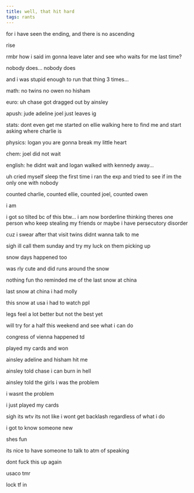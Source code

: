 ```yaml
---
title: well, that hit hard
tags: rants
---
```


for i have seen the ending, and there is no ascending

rise

rmbr how i said im gonna leave later and see who waits for me last time?

nobody does... nobody does

and i was stupid enough to run that thing 3 times...

math: no twins no owen no hisham

euro: uh chase got dragged out by ainsley

apush: jude adeline joel just leaves ig

stats: dont even get me started on ellie walking here to find me and start asking where charlie is

physics: logan you are gonna break my little heart

chem: joel did not wait

english: he didnt wait and logan walked with kennedy away...

uh cried myself sleep the first time i ran the exp and tried to see if im the only one with nobody

counted charlie, counted ellie, counted joel, counted owen

i am

i got so tilted bc of this btw... i am now borderline thinking theres one person who keep stealing my friends or maybe i have persecutory disorder

cuz i swear after that visit twins didnt wanna talk to me

sigh ill call them sunday and try my luck on them picking up

snow days happened too

was rly cute and did runs around the snow

nothing fun tho reminded me of the last snow at china

last snow at china i had molly

this snow at usa i had to watch ppl

legs feel a lot better but not the best yet

will try for a half this weekend and see what i can do

congress of vienna happened td

played my cards and won

ainsley adeline and hisham hit me

ainsley told chase i can burn in hell

ainsley told the girls i was the problem

i wasnt the problem

i just played my cards

sigh its wtv its not like i wont get backlash regardless of what i do

i got to know someone new

shes fun

its nice to have someone to talk to atm of speaking

dont fuck this up again

usaco tmr

lock tf in
